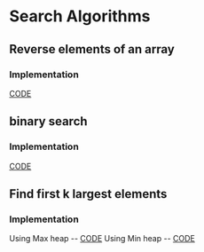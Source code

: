 # Search Algorithms


## Reverse elements of an array

### Implementation
[CODE](./reverse_elements.cpp)


## binary search

### Implementation

[CODE](./bin_search.cpp)

## Find first k largest elements

### Implementation

Using Max heap -- [CODE](./max_heap_k_elem.cpp)
Using Min heap -- [CODE](./min_heap_k_elem.cpp)

